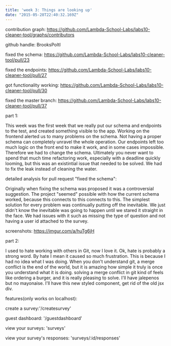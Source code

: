```yaml
---
title: 'week 3: Things are looking up'
date: "2015-05-28T22:40:32.169Z"
---
```

contribution graph: https://github.com/Lambda-School-Labs/labs10-cleaner-tool/graphs/contributors

github handle: BrooksPoltl

fixed the schema: https://github.com/Lambda-School-Labs/labs10-cleaner-tool/pull/23

fixed the endpoints: https://github.com/Lambda-School-Labs/labs10-cleaner-tool/pull/27

got functionality working: https://github.com/Lambda-School-Labs/labs10-cleaner-tool/pull/30

fixed the master branch: https://github.com/Lambda-School-Labs/labs10-cleaner-tool/pull/37

part 1:

This week was the first week that we really put our schema and endpoints to the test, and created something
visible to the app. Working on the frontend alerted us to many problems on the schema. Not having a proper
schema can completely unravel the whole operation. Our endpoints left too much logic on the front end to make 
it work, and in some cases impossible. Therefore we had to change the schema. Ultimately you never want to spend
that much time refactoring work, especially with a deadline quickly looming, but this was an existintial issue that needed to be solved. We had to fix the leak instead of cleaning the water. 

detailed analysis for pull request "fixed the schema":

Originally when fixing the schema was proposed it was a controversial suggestion. The project "seemed" 
possible with how the current schema worked, because this connects to this connects to this. The simplest solution for every problem was continually putting off the inevitable. We just didn't know the inevitable was going to happen until we stared it straight in the face. We had issues with it such as missing the type of question and not having a user id attached to the survey.

screenshots: https://imgur.com/a/huTg6jH

part 2:

I used to hate working with others in Git, now I love it. Ok, hate is probably a strong word. By hate I mean it
caused so much frustration. This is because I had no idea what I was doing. When you don't understand git, a merge conflict is the end of the world, but it is amazing how simple it truly is once you understand what it is doing. solving a merge conflict in git kind of feels like ordering a burger, and it is really pleasing to solve. 
I'll have jalepenos but no mayonaise. I'll have this new styled component, get rid of the old jsx div. 

features(only works on localhost): 

create a survey:'/createsurvey'

guest dashboard: '/guestdashboard'

view your surveys: 'surveys'

view your survey's responses: 'surveys/:id/responses'

